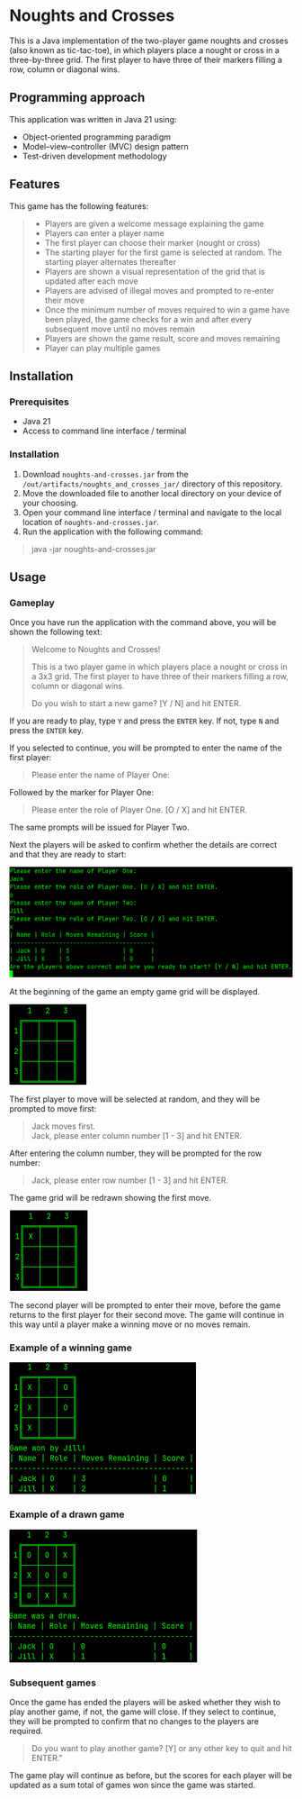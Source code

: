 # Noughts and Crosses
This is a Java implementation of the two-player game noughts and crosses (also known as tic-tac-toe), in which players place a nought or cross in a three-by-three grid. The first player to have three of their markers filling a row, column or diagonal wins.

## Programming approach
This application was written in Java 21 using:
* Object-oriented programming paradigm
* Model–view–controller (MVC) design pattern
* Test-driven development methodology

## Features
This game has the following features:
>* Players are given a welcome message explaining the game
>* Players can enter a player name
>* The first player can choose their marker (nought or cross)
>* The starting player for the first game is selected at random. The starting player alternates thereafter
>* Players are shown a visual representation of the grid that is updated after each move
>* Players are advised of illegal moves and prompted to re-enter their move
>* Once the minimum number of moves required to win a game have been played, the game checks for a win and after every subsequent move until no moves remain
>* Players are shown the game result, score and moves remaining
>* Player can play multiple games

## Installation

### Prerequisites
* Java 21
* Access to command line interface / terminal

### Installation

1. Download `noughts-and-crosses.jar` from the `/out/artifacts/noughts_and_crosses_jar/` directory of this repository.
2. Move the downloaded file to another local directory on your device of your choosing.
3. Open your command line interface / terminal and navigate to the local location of `noughts-and-crosses.jar`.
4. Run the application with the following command:

> java -jar noughts-and-crosses.jar

## Usage
### Gameplay
Once you have run the application with the command above, you will be shown the following text:
> Welcome to Noughts and Crosses!
>
>This is a two player game in which players place a nought or cross in a 3x3 grid.
>The first player to have three of their markers filling a row, column or diagonal wins.
>
>Do you wish to start a new game? [Y / N] and hit ENTER.

If you are ready to play, type `Y` and press the `ENTER` key. If not, type `N` and press the `ENTER` key.

If you selected to continue, you will be prompted to enter the name of the first player:
> Please enter the name of Player One: 

Followed by the marker for Player One:
> Please enter the role of Player One. [O / X] and hit ENTER.

The same prompts will be issued for Player Two.

Next the players will be asked to confirm whether the details are correct and that they are ready to start:

![Player details](/screenshots/Screenshot-Player-Details.png "Player details")

At the beginning of the game an empty game grid will be displayed.

![Empty grid](/screenshots/Screenshot-Empty-Grid.png "Empty game grid")

The first player to move will be selected at random, and they will be prompted to move first:
>Jack moves first.<br />
>Jack, please enter column number [1 - 3] and hit ENTER.

After entering the column number, they will be prompted for the row number:
>Jack, please enter row number [1 - 3] and hit ENTER.

The game grid will be redrawn showing the first move.

![First move](/screenshots/Screenshot-First-Move.png "First move")

The second player will be prompted to enter their move, before the game returns to the first player for their second move.
The game will continue in this way until a player make a winning move or no moves remain.

### Example of a winning game

![Winning game](/screenshots/Screenshot-Winning-Game.png "Winning game")

### Example of a drawn game

![Drawn game](/screenshots/Screenshot-Drawn-Game.png "Drawn game")

### Subsequent games
Once the game has ended the players will be asked whether they wish to play another game, if not, the game will close. If they select to continue, they will be prompted to confirm that no changes to the players are required.

>Do you want to play another game? [Y] or any other key to quit and hit ENTER."

The game play will continue as before, but the scores for each player will be updated as a sum total of games won since the game was started.
